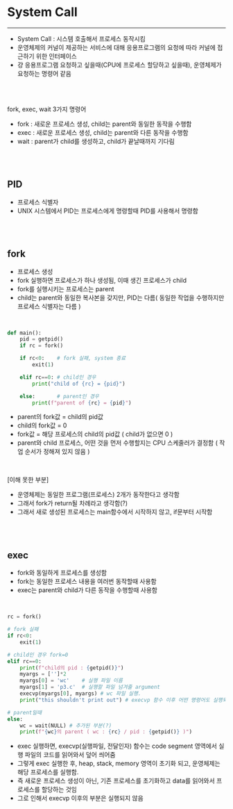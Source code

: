 # System Call
---
- System Call : 시스템 호출해서 프로세스 동작시킴
- 운영체제의 커널이 제공하는 서비스에 대해 응용프로그램의 요청에 따라 커널에 접근하기 위한 인터페이스
- 걍 응용프로그램 요청하고 싶을때(CPU에 프로세스 할당하고 싶을때), 운영체제가 요청하는 명령어 같음

<br>
<br>
   
fork, exec, wait 3가지 명령어   
- fork : 새로운 프로세스 생성, child는 parent와 동일한 동작을 수행함
- exec : 새로운 프로세스 생성, child는 parent와 다른 동작을 수행함
- wait : parent가 child를 생성하고, child가 끝날때까지 기다림

<br>
<br>

## PID
- 프로세스 식별자
- UNIX 시스템에서 PID는 프로세스에게 명령할때 PID를 사용해서 명령함

<br>
<br>

## fork
- 프로세스 생성
- fork 실행하면 프로세스가 하나 생성됨, 이때 생긴 프로세스가 child
- fork를 실행시키는 프로세스는 parent
- child는 parent와 동일한 복사본을 갖지만, PID는 다름( 동일한 작업을 수행하지만 프로세스 식별자는 다름 )

<br>

```py
def main():
	pid = getpid()
	if rc = fork()

	if rc<0:    # fork 실패, system 종료
		exit(1)

	elif rc==0: # child인 경우
		print("child of {rc} = {pid}")

	else:       # parent인 경우
		print(f"parent of {rc} = {pid}")
```
- parent의 fork값 = child의 pid값
- child의 fork값 = 0
- fork값 = 해당 프로세스의 child의 pid값 ( child가 없으면 0 )
- parent와 child 프로세스, 어떤 것을 먼저 수행할지는 CPU 스케줄러가 결정함 ( 작업 순서가 정해져 있지 않음 )

<br>

[이해 못한 부분]
- 운영체제는 동일한 프로그램(프로세스) 2개가 동작한다고 생각함
- 그래서 fork가 return될 차례라고 생각함(?)
- 그래서 새로 생성된 프로세스는 main함수에서 시작하지 않고, if문부터 시작함

<br>
<br>


## exec
- fork와 동일하게 프로세스를 생성함
- fork는 동일한 프로세스 내용을 여러번 동작할때 사용함
- exec는 parent와 child가 다른 동작을 수행할때 사용함

<br>

```py
rc = fork()

# fork 실패
if rc<0:
	exit(1)

# child인 경우 fork=0
elif rc==0:
	print(f"child의 pid : {getpid()}")
	myargs = ['']*2
	myargs[0] = 'wc'    # 실행 파일 이름
	myargs[1] = 'p3.c'  # 실행할 파일 넘겨줄 argument
	execvp(myargs[0], myargs) # wc 파일 실행.
	print("this shouldn't print out") # execvp 함수 이후 어떤 명령어도 실행되지 않음. 즉 해당 print 문은 실행되지 않음

# parent일때
else:
	wc = wait(NULL) # 추가된 부분(?)
	print(f"{wc}의 parent ( wc : {rc} / pid : {getpid()} )")
```
- exec 실행하면, execvp(실행파일, 전달인자) 함수는 code segment 영역에서 실행 파일의 코드를 읽어와서 덮어 씌어줌
- 그렇게 exec 실행한 후, heap, stack, memory 영역이 초기화 되고, 운영체제는 해당 프로세스를 실행함.
- 즉 새로운 프로세스 생성이 아닌, 기존 프로세스를 초기화하고 data를 읽어와서 프로세스를 할당하는 것임
- 그로 인해서 execvp 이후의 부분은 실행되지 않음


<br>
<br>
